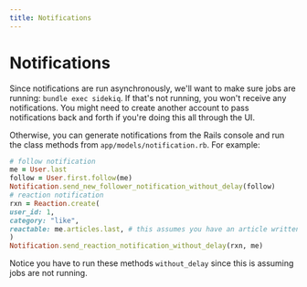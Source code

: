 ```yaml
---
title: Notifications
---
```


# Notifications

Since notifications are run asynchronously, we'll want to make sure jobs are
running: `bundle exec sidekiq`. If that's not running, you won't receive any
notifications. You might need to create another account to pass notifications
back and forth if you're doing this all through the UI.

Otherwise, you can generate notifications from the Rails console and run the
class methods from `app/models/notification.rb`. For example:

```ruby
# follow notification
me = User.last
follow = User.first.follow(me)
Notification.send_new_follower_notification_without_delay(follow)
# reaction notification
rxn = Reaction.create(
user_id: 1,
category: "like",
reactable: me.articles.last, # this assumes you have an article written
)
Notification.send_reaction_notification_without_delay(rxn, me)
```

Notice you have to run these methods `without_delay` since this is assuming jobs
are not running.
